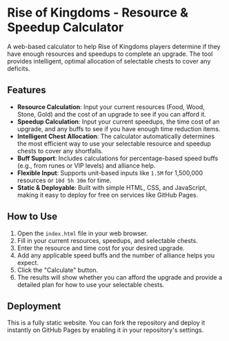 # Rise of Kingdoms - Resource & Speedup Calculator

A web-based calculator to help Rise of Kingdoms players determine if they have enough resources and speedups to complete an upgrade. The tool provides intelligent, optimal allocation of selectable chests to cover any deficits.

## Features

- **Resource Calculation**: Input your current resources (Food, Wood, Stone, Gold) and the cost of an upgrade to see if you can afford it.
- **Speedup Calculation**: Input your current speedups, the time cost of an upgrade, and any buffs to see if you have enough time reduction items.
- **Intelligent Chest Allocation**: The calculator automatically determines the most efficient way to use your selectable resource and speedup chests to cover any shortfalls.
- **Buff Support**: Includes calculations for percentage-based speed buffs (e.g., from runes or VIP levels) and alliance help.
- **Flexible Input**: Supports unit-based inputs like `1.5M` for 1,500,000 resources or `10d 5h 30m` for time.
- **Static & Deployable**: Built with simple HTML, CSS, and JavaScript, making it easy to deploy for free on services like GitHub Pages.

## How to Use

1.  Open the `index.html` file in your web browser.
2.  Fill in your current resources, speedups, and selectable chests.
3.  Enter the resource and time cost for your desired upgrade.
4.  Add any applicable speed buffs and the number of alliance helps you expect.
5.  Click the "Calculate" button.
6.  The results will show whether you can afford the upgrade and provide a detailed plan for how to use your selectable chests.

## Deployment

This is a fully static website. You can fork the repository and deploy it instantly on GitHub Pages by enabling it in your repository's settings. 